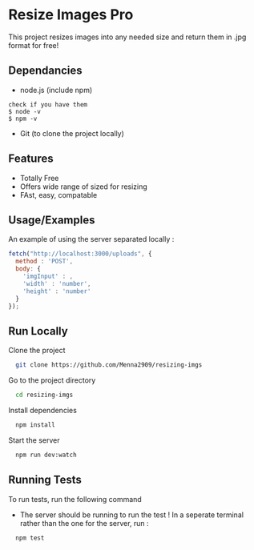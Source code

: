 
# Resize Images Pro

This project resizes images into any needed size and return them in .jpg format for free!

## Dependancies 
- node.js (include npm)
```
check if you have them
$ node -v
$ npm -v
```
- Git (to clone the project locally)
## Features

- Totally Free
- Offers wide range of sized for resizing 
- FAst, easy, compatable


## Usage/Examples

An example of using the server separated locally :

```javascript
fetch("http://localhost:3000/uploads", {
  method : 'POST',
  body: {
    'imgInput' : ,
    'width' : 'number',
    'height' : 'number'
  }
});
```


## Run Locally

Clone the project

```bash
  git clone https://github.com/Menna2909/resizing-imgs
```

Go to the project directory

```bash
  cd resizing-imgs
```

Install dependencies

```bash
  npm install
```

Start the server

```bash
  npm run dev:watch
```


## Running Tests

To run tests, run the following command
- The server should be running to run the test !
In a seperate terminal rather than the one for the server, run :

```bash
  npm test
```

